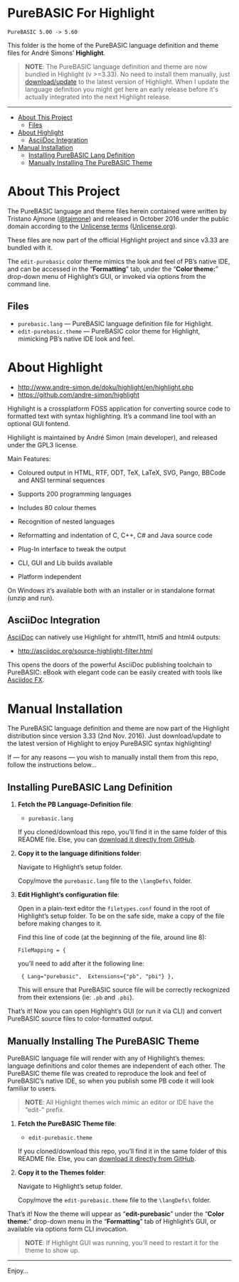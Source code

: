 PureBASIC For Highlight
=======================

    PureBASIC 5.00 -> 5.60

This folder is the home of the PureBASIC language definition and theme files for André Simons’ **Highlight**.

> **NOTE**: The PureBASIC language definition and theme are now bundled in Highlight (v &gt;=3.33). No need to install them manually, just [download/update](http://www.andre-simon.de/zip/download.php) to the latest version of Highlight. When I update the language definition you might get here an early release before it's actually integrated into the next Highlight release.

------------------------------------------------------------------------

<!-- #toc -->

- [About This Project](#about-this-project)
    - [Files](#files)
- [About Highlight](#about-highlight)
    - [AsciiDoc Integration](#asciidoc-integration)
- [Manual Installation](#manual-installation)
    - [Installing PureBASIC Lang Definition](#installing-purebasic-lang-definition)
    - [Manually Installing The PureBASIC Theme](#manually-installing-the-purebasic-theme)

<!-- /toc -->
About This Project
==================

The PureBASIC language and theme files herein contained were written by Tristano Ajmone ([@tajmone](https://github.com/tajmone)) and released in October 2016 under the public domain according to the [Unlicense terms](./UNLICENSE) ([Unlicense.org](http://unlicense.org)).

These files are now part of the official Highlight project and since v3.33 are bundled with it.

The `edit-purebasic` color theme mimics the look and feel of PB’s native IDE, and can be accessed in the “**Formatting**” tab, under the “**Color theme:**” drop-down menu of Highlight’s GUI, or invoked via options from the command line.

Files
-----

-   `purebasic.lang` — PureBASIC language definition file for Highlight.
-   `edit-purebasic.theme` — PureBASIC color theme for Highlight, mimicking PB’s native IDE look and feel.

About Highlight
===============

-   <http://www.andre-simon.de/doku/highlight/en/highlight.php>
-   <https://github.com/andre-simon/highlight>

Highilight is a crossplatform FOSS application for converting source code to formatted text with syntax highlighting. It’s a command line tool with an optional GUI fontend.

Highilight is maintained by André Simon (main developer), and released under the GPL3 license.

Main Features:

-   Coloured output in HTML, RTF, ODT, TeX, LaTeX, SVG, Pango, BBCode and ANSI terminal sequences

-   Supports 200 programming languages

-   Includes 80 colour themes

-   Recognition of nested languages

-   Reformatting and indentation of C, C++, C\# and Java source code

-   Plug-In interface to tweak the output

-   CLI, GUI and Lib builds available

-   Platform independent

On Windows it’s available both with an installer or in standalone format (unzip and run).

AsciiDoc Integration
--------------------

[AsciiDoc](http://asciidoc.org) can natively use Highlight for xhtml11, html5 and html4 outputs:

-   <http://asciidoc.org/source-highlight-filter.html>

This opens the doors of the powerful AsciiDoc publishing toolchain to PureBASIC: eBook with elegant code can be easily created with tools like [Asciidoc FX](http://www.asciidocfx.com/).

Manual Installation
===================

The PureBASIC language definition and theme are now part of the Highlight distribution since version 3.33 (2nd Nov. 2016). Just download/update to the latest version of Highlight to enjoy PureBASIC syntax highlighting!

If — for any reasons — you wish to manually install them from this repo, follow the instructions below…

Installing PureBASIC Lang Definition
------------------------------------

1.  **Fetch the PB Language-Definition file**:

    -   `purebasic.lang`

    If you cloned/download this repo, you’ll find it in the same folder of this README file. Else, you can [download it directly from GitHub](https://raw.githubusercontent.com/tajmone/purebasic-archives/master/syntax-highlighting/highlight/purebasic.lang).

2.  **Copy it to the language difinitions folder**:

    Navigate to Highlight’s setup folder.

    Copy/move the `purebasic.lang` file to the `\langDefs\` folder.

3.  **Edit Highlight’s configuration file**:

    Open in a plain-text editor the `filetypes.conf` found in the root of Highlight’s setup folder. To be on the safe side, make a copy of the file before making changes to it.

    Find this line of code (at the beginning of the file, around line 8):

    ``` {.lua}
    FileMapping = {
    ```

    you’ll need to add after it the following line:

    ``` {.lua}
     { Lang="purebasic",  Extensions={"pb", "pbi"} },
    ```

    This will ensure that PureBASIC source file will be correctly reckognized from their extensions (ie: `.pb` and `.pbi`).

That’s it! Now you can open Highlight’s GUI (or run it via CLI) and convert PureBASIC source files to color-formatted output.

Manually Installing The PureBASIC Theme
---------------------------------------

PureBASIC language file will render with any of Highilight’s themes: language definitions and color themes are independent of each other. The PureBASIC theme file was created to reproduce the look and feel of PureBASIC’s native IDE, so when you publish some PB code it will look familiar to users.

> **NOTE**: All Highlight themes wich mimic an editor or IDE have the “edit-” prefix.

1.  **Fetch the PureBASIC Theme file**:

    -   `edit-purebasic.theme`

    If you cloned/download this repo, you’ll find it in the same folder of this README file. Else, you can [download it directly from GitHub](https://raw.githubusercontent.com/tajmone/purebasic-archives/master/syntax-highlighting/highlight/edit-purebasic.theme).

2.  **Copy it to the Themes folder**:

    Navigate to Highlight’s setup folder.

    Copy/move the `edit-purebasic.theme` file to the `\langDefs\` folder.

That’s it! Now the theme will uppear as “**edit-purebasic**” under the “**Color theme:**” drop-down menu in the “**Formatting**” tab of Highlight’s GUI, or available via options form CLI invocation.

> **NOTE**: If Highlight GUI was running, you’ll need to restart it for the theme to show up.

------------------------------------------------------------------------

Enjoy…
